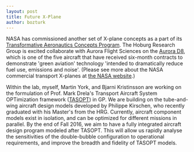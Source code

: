 ```yaml
---
layout: post
title: Future X-Plane
author: bozturk
---
```


NASA has commissioned another set of X-plane concepts as a part of its
[Transformative Aeronautics Concepts Program](http://www.aeronautics.nasa.gov/programs-tacp.htm).
The Hoburg Research Group is excited collaborate with Aurora Flight Sciences on the 
[Aurora D8](http://www.aurora.aero/d8/), which is one of the five aircraft that have received six-month contracts to demonstrate 'green aviation' technology 'intended to dramatically reduce fuel use, emissions and noise'. 
(Please see more about the NASA commercial transport X-planes at 
[the NASA website](http://www.nasa.gov/aero/nasa-green-aviation-x-planes).)


Within the lab, myself, Martin York, and Bjarni Kristinsson are working on the formulation of Prof. Mark Drela's Transport Aircraft System OPTimization framework
([TASOPT](http://web.mit.edu/drela/Public/N+3/Final_Report_App.pdf))
in GP. We are building on the tube-and-wing aircraft design models developed by Philippe Kirschen, who recently graduated with his Master's from the HRG. Currently, aircraft component models exist in isolation, and can be optimized for different missions in parallel. By the end of Fall 2016, we aim to have a fully integrated aircraft design program modeled after TASOPT. This will allow us rapidly analyse the sensitivities of the double-bubble configuration to operational requirements, and improve the breadth and fidelity of TASOPT models. 



